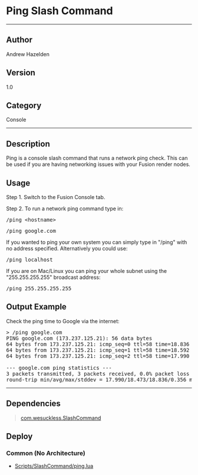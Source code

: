 # Ping Slash Command
___

## Author
Andrew Hazelden

## Version
1.0

## Category
Console

___

## Description
<p>Ping is a console slash command that runs a network ping check. This can be used if you are having networking issues with your Fusion render nodes.</p>

<h2>Usage</h2>

<p>Step 1. Switch to the Fusion Console tab.<br>

Step 2. To run a network ping command type in:</p>

<pre>/ping &lt;hostname&gt;</pre>

<pre>/ping google.com</pre>

<p>If you wanted to ping your own system you can simply type in "/ping" with no address specified. Alternatively you could use:</p>

<pre>/ping localhost</pre>

<p>If you are on Mac/Linux you can ping your whole subnet using the "255.255.255.255" broadcast address:</p>

<pre>/ping 255.255.255.255</pre>

<h2>Output Example</h2>

<p>Check the ping time to Google via the internet:</p>

<pre>&gt; /ping google.com
PING google.com (173.237.125.21): 56 data bytes
64 bytes from 173.237.125.21: icmp_seq=0 ttl=58 time=18.836 ms
64 bytes from 173.237.125.21: icmp_seq=1 ttl=58 time=18.592 ms
64 bytes from 173.237.125.21: icmp_seq=2 ttl=58 time=17.990 ms

--- google.com ping statistics ---
3 packets transmitted, 3 packets received, 0.0% packet loss
round-trip min/avg/max/stddev = 17.990/18.473/18.836/0.356 ms</pre>

___

## Dependencies

> [com.wesuckless.SlashCommand](com.wesuckless.SlashCommand.md)  
## Deploy

### Common (No Architecture)

<ul>
<li><a href="https://gitlab.com/WeSuckLess/Reactor/-/blob/master/Atoms/com.AndrewHazelden.SlashPing/Scripts/SlashCommand/ping.lua?ref_type=heads">Scripts/SlashCommand/ping.lua</a></li>
</ul>
